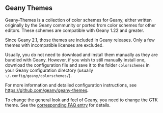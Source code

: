 ## Geany Themes

Geany-Themes is a collection of color schemes for Geany, either written originally by the Geany community or ported from color schemes for other editors.
These schemes are compatible with Geany 1.22 and greater.

Since Geany 2.1, those themes are included in Geany releases. Only a few themes with incompatible licenses are excluded.

Usually, you do not need to download and install them manually as they are bundled with Geany. However, if you wish to still manually install one, download the configuration file and save it to the folder `colorschemes` in your Geany configuration directory (usually `~/.config/geany/colorschemes/`).

For more information and detailed configuration instructions, see https://github.com/geany/geany-themes.

To change the general look and feel of Geany, you need to change the GTK theme. See the [corresponding FAQ entry](/documentation/faq/#how-to-change-the-gtk-theme) for details.
